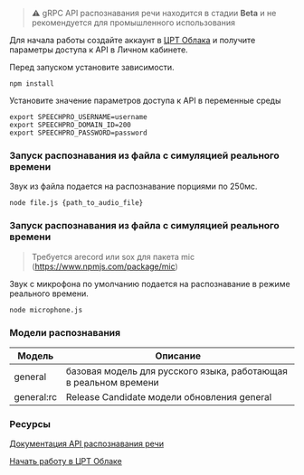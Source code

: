 > :warning: gRPC API распознавания речи находится в стадии **Beta** и не рекомендуется для промышленного использования

Для начала работы создайте аккаунт в [ЦРТ Облака](https://cp.speechpro.com) и получите параметры доступа к API в Личном кабинете.

Перед запуском установите зависимости.

```shell
npm install
```

Установите значение параметров доступа к API в переменные среды
```shell
export SPEECHPRO_USERNAME=username
export SPEECHPRO_DOMAIN_ID=200
export SPEECHPRO_PASSWORD=password
```

### Запуск распознавания из файла с симуляцией реального времени
Звук из файла подается на распознавание порциями по 250мс.
```shell
node file.js {path_to_audio_file}
```

### Запуск распознавания из файла с симуляцией реального времени
> Требуется arecord или sox для пакета mic (https://www.npmjs.com/package/mic)

Звук с микрофона по умолчанию подается на распознавание в режиме реального времени.
```shell
node microphone.js
```

### Модели распознавания

|Модель|Описание|
|---|---|
|general|базовая модель для русского языка, работающая в реальном времени|
|general:rc|Release Candidate модели обновления general|

### Ресурсы
[Документация API распознавания речи](https://asr.cp.speechpro.com/docs)

[Начать работу в ЦРТ Облаке](https://cp.speechpro.com/home)
